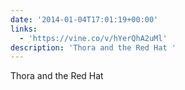 ```yaml
---
date: '2014-01-04T17:01:19+00:00'
links:
  - 'https://vine.co/v/hYerQhA2uMl'
description: 'Thora and the Red Hat '
---
```

Thora and the Red Hat 
